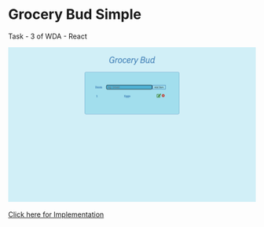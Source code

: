 # Grocery Bud Simple

Task - 3 of WDA - React

![Grocery bud Task](thumbnail.png)

[Click here for Implementation](https://wda-react-projects-9-grocerybudsimple.netlify.app/)